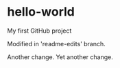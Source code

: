 # hello-world
My first GitHub project

Modified in 'readme-edits' branch.

Another change.
Yet another change.
